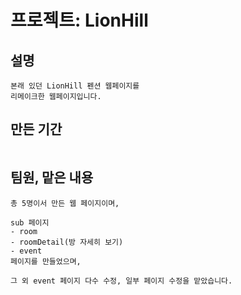 # 프로젝트: LionHill

## 설명

```
본래 있던 LionHill 펜션 웹페이지를
리메이크한 웹페이지입니다.
```

## 만든 기간

```
```

## 팀원, 맡은 내용
```
총 5명이서 만든 웹 페이지이며,

sub 페이지
- room
- roomDetail(방 자세히 보기)
- event
페이지를 만들었으며,

그 외 event 페이지 다수 수정, 일부 페이지 수정을 맡았습니다.
```
